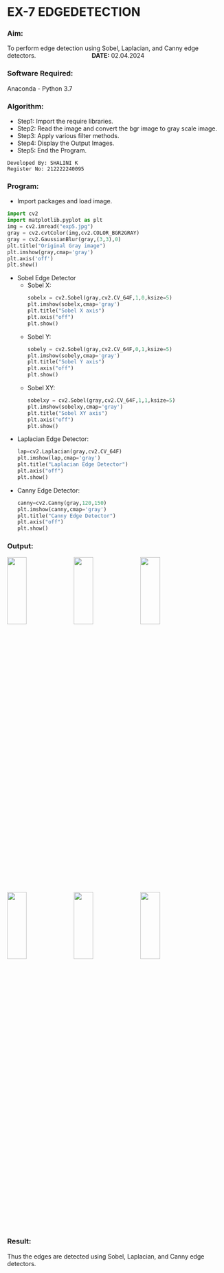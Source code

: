 # EX-7 EDGEDETECTION
### Aim:
To perform edge detection using Sobel, Laplacian, and Canny edge detectors. &emsp;&emsp;&emsp;&emsp;&emsp;&emsp;&emsp;&emsp;&emsp;**DATE:** 02.04.2024
### Software Required:
Anaconda - Python 3.7
### Algorithm:
- Step1: Import the require libraries.
- Step2: Read the image and convert the bgr image to gray scale image.
- Step3: Apply various filter methods.
- Step4: Display the Output Images.
- Step5: End the Program.
```
Developed By: SHALINI K
Register No: 212222240095
```
### Program:
- Import packages and load image.
```Python
import cv2
import matplotlib.pyplot as plt
img = cv2.imread("exp5.jpg")
gray = cv2.cvtColor(img,cv2.COLOR_BGR2GRAY)
gray = cv2.GaussianBlur(gray,(3,3),0)
plt.title("Original Gray image")
plt.imshow(gray,cmap='gray')
plt.axis('off')
plt.show()
```
- Sobel Edge Detector
  - Sobel X:
    ```Python
    sobelx = cv2.Sobel(gray,cv2.CV_64F,1,0,ksize=5)
    plt.imshow(sobelx,cmap='gray')
    plt.title("Sobel X axis")
    plt.axis("off")
    plt.show()
    ```
  - Sobel Y:
    ```Python
    sobely = cv2.Sobel(gray,cv2.CV_64F,0,1,ksize=5)
    plt.imshow(sobely,cmap='gray')
    plt.title("Sobel Y axis")
    plt.axis("off")
    plt.show()
    ```
  - Sobel XY:
    ```Python
    sobelxy = cv2.Sobel(gray,cv2.CV_64F,1,1,ksize=5)
    plt.imshow(sobelxy,cmap='gray')
    plt.title("Sobel XY axis")
    plt.axis("off")
    plt.show()
    ```
- Laplacian Edge Detector:
  ```Python
  lap=cv2.Laplacian(gray,cv2.CV_64F)
  plt.imshow(lap,cmap='gray')
  plt.title("Laplacian Edge Detector")
  plt.axis("off")
  plt.show()
  ``` 
- Canny Edge Detector:
  ```Python
  canny=cv2.Canny(gray,120,150)
  plt.imshow(canny,cmap='gray')
  plt.title("Canny Edge Detector")
  plt.axis("off")
  plt.show()
  ```
### Output:
<img height=20% width=30% src="https://github.com/shalinikannan23/EDGE-DETECTION/assets/118656529/768ca4f9-2f35-4f56-9f9a-cd77957fc3a2">
<img height=20% width=30% src="https://github.com/shalinikannan23/EDGE-DETECTION/assets/118656529/8f86c61e-54c1-449c-8766-246d6deccb76">
<img height=20% width=30% src="https://github.com/shalinikannan23/EDGE-DETECTION/assets/118656529/385ce5a7-27e1-4bc3-a909-87522df5681d">
<img height=20% width=30% src="https://github.com/shalinikannan23/EDGE-DETECTION/assets/118656529/2a2cac65-1600-4209-8e70-11a7f57f6e30">
<img height=20% width=30% src="https://github.com/shalinikannan23/EDGE-DETECTION/assets/118656529/cbdd9d3d-d6de-495e-a1f5-9f47cbbfd182">
<img height=20% width=30% src="https://github.com/shalinikannan23/EDGE-DETECTION/assets/118656529/be568c1c-1dbf-4177-8042-b32d08620c40">  

### Result:
Thus the edges are detected using Sobel, Laplacian, and Canny edge detectors.
